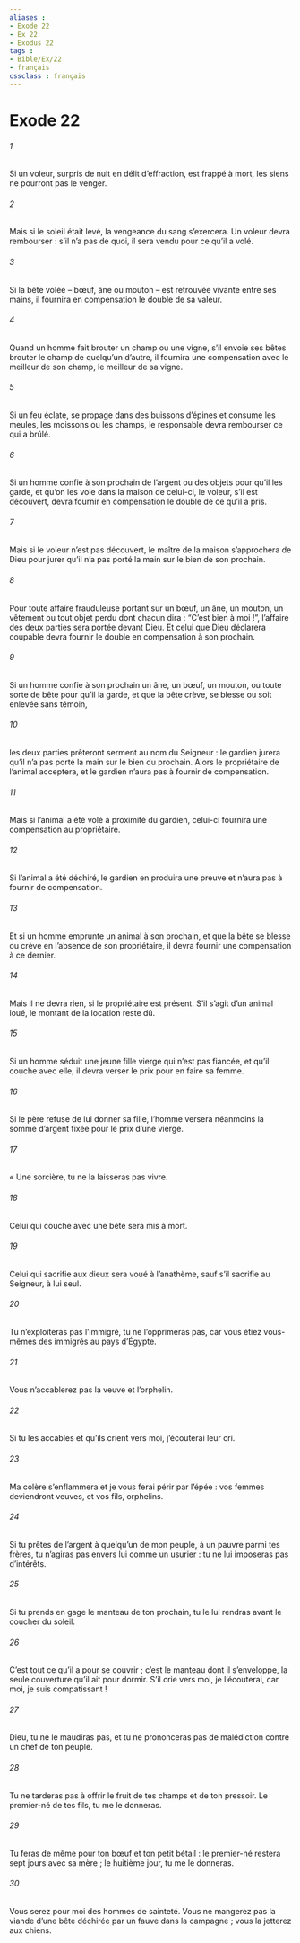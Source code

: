 ```yaml
---
aliases : 
- Exode 22
- Ex 22
- Exodus 22
tags : 
- Bible/Ex/22
- français
cssclass : français
---
```


# Exode 22

###### 1
Si un voleur, surpris de nuit en délit d’effraction, est frappé à mort, les siens ne pourront pas le venger.
###### 2
Mais si le soleil était levé, la vengeance du sang s’exercera. Un voleur devra rembourser : s’il n’a pas de quoi, il sera vendu pour ce qu’il a volé.
###### 3
Si la bête volée – bœuf, âne ou mouton – est retrouvée vivante entre ses mains, il fournira en compensation le double de sa valeur.
###### 4
Quand un homme fait brouter un champ ou une vigne, s’il envoie ses bêtes brouter le champ de quelqu’un d’autre, il fournira une compensation avec le meilleur de son champ, le meilleur de sa vigne.
###### 5
Si un feu éclate, se propage dans des buissons d’épines et consume les meules, les moissons ou les champs, le responsable devra rembourser ce qui a brûlé.
###### 6
Si un homme confie à son prochain de l’argent ou des objets pour qu’il les garde, et qu’on les vole dans la maison de celui-ci, le voleur, s’il est découvert, devra fournir en compensation le double de ce qu’il a pris.
###### 7
Mais si le voleur n’est pas découvert, le maître de la maison s’approchera de Dieu pour jurer qu’il n’a pas porté la main sur le bien de son prochain.
###### 8
Pour toute affaire frauduleuse portant sur un bœuf, un âne, un mouton, un vêtement ou tout objet perdu dont chacun dira : “C’est bien à moi !”, l’affaire des deux parties sera portée devant Dieu. Et celui que Dieu déclarera coupable devra fournir le double en compensation à son prochain.
###### 9
Si un homme confie à son prochain un âne, un bœuf, un mouton, ou toute sorte de bête pour qu’il la garde, et que la bête crève, se blesse ou soit enlevée sans témoin,
###### 10
les deux parties prêteront serment au nom du Seigneur : le gardien jurera qu’il n’a pas porté la main sur le bien du prochain. Alors le propriétaire de l’animal acceptera, et le gardien n’aura pas à fournir de compensation.
###### 11
Mais si l’animal a été volé à proximité du gardien, celui-ci fournira une compensation au propriétaire.
###### 12
Si l’animal a été déchiré, le gardien en produira une preuve et n’aura pas à fournir de compensation.
###### 13
Et si un homme emprunte un animal à son prochain, et que la bête se blesse ou crève en l’absence de son propriétaire, il devra fournir une compensation à ce dernier.
###### 14
Mais il ne devra rien, si le propriétaire est présent. S’il s’agit d’un animal loué, le montant de la location reste dû.
###### 15
Si un homme séduit une jeune fille vierge qui n’est pas fiancée, et qu’il couche avec elle, il devra verser le prix pour en faire sa femme.
###### 16
Si le père refuse de lui donner sa fille, l’homme versera néanmoins la somme d’argent fixée pour le prix d’une vierge.
###### 17
« Une sorcière, tu ne la laisseras pas vivre.
###### 18
Celui qui couche avec une bête sera mis à mort.
###### 19
Celui qui sacrifie aux dieux sera voué à l’anathème, sauf s’il sacrifie au Seigneur, à lui seul.
###### 20
Tu n’exploiteras pas l’immigré, tu ne l’opprimeras pas, car vous étiez vous-mêmes des immigrés au pays d’Égypte.
###### 21
Vous n’accablerez pas la veuve et l’orphelin.
###### 22
Si tu les accables et qu’ils crient vers moi, j’écouterai leur cri.
###### 23
Ma colère s’enflammera et je vous ferai périr par l’épée : vos femmes deviendront veuves, et vos fils, orphelins.
###### 24
Si tu prêtes de l’argent à quelqu’un de mon peuple, à un pauvre parmi tes frères, tu n’agiras pas envers lui comme un usurier : tu ne lui imposeras pas d’intérêts.
###### 25
Si tu prends en gage le manteau de ton prochain, tu le lui rendras avant le coucher du soleil.
###### 26
C’est tout ce qu’il a pour se couvrir ; c’est le manteau dont il s’enveloppe, la seule couverture qu’il ait pour dormir. S’il crie vers moi, je l’écouterai, car moi, je suis compatissant !
###### 27
Dieu, tu ne le maudiras pas, et tu ne prononceras pas de malédiction contre un chef de ton peuple.
###### 28
Tu ne tarderas pas à offrir le fruit de tes champs et de ton pressoir.
Le premier-né de tes fils, tu me le donneras.
###### 29
Tu feras de même pour ton bœuf et ton petit bétail : le premier-né restera sept jours avec sa mère ; le huitième jour, tu me le donneras.
###### 30
Vous serez pour moi des hommes de sainteté. Vous ne mangerez pas la viande d’une bête déchirée par un fauve dans la campagne ; vous la jetterez aux chiens.
